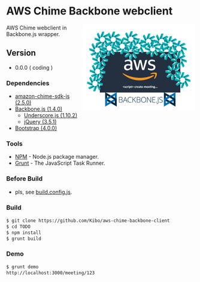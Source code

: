 # AWS Chime Backbone webclient

<img align="right" src="https://raw.githubusercontent.com/Kibo/aws-chime-backbone-client/master/src/img/aws-chime-backbone-logo.png">

AWS Chime webclient in Backbone.js wrapper.

## Version
- 0.0.0 ( coding )

### Dependencies
- [amazon-chime-sdk-js (2.5.0)](https://github.com/aws/amazon-chime-sdk-js)
- [Backbone.js (1.4.0)](https://backbonejs.org/)
	- [Underscore.js (1.10.2)](https://underscorejs.org/)
	- [jQuery (3.5.1)](https://jquery.com/)
- [Bootstrap (4.0.0)](https://getbootstrap.com/docs/4.0/getting-started/introduction/)

### Tools
- [NPM](https://npmjs.org) - Node.js package manager.
- [Grunt](http://gruntjs.com/) - The JavaScript Task Runner.

### Before Build
- pls, see [build.config.js](https://github.com/Kibo/aws-chime-backbone-client/blob/master/build.config.js).

### Build
```
$ git clone https://github.com/Kibo/aws-chime-backbone-client
$ cd TODO
$ npm install 
$ grunt build
```
### Demo
```
$ grunt demo
http://localhost:3000/meeting/123
```
